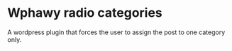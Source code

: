 Wphawy radio categories
=======================

A wordpress plugin that forces the user to assign the post to one category only.
